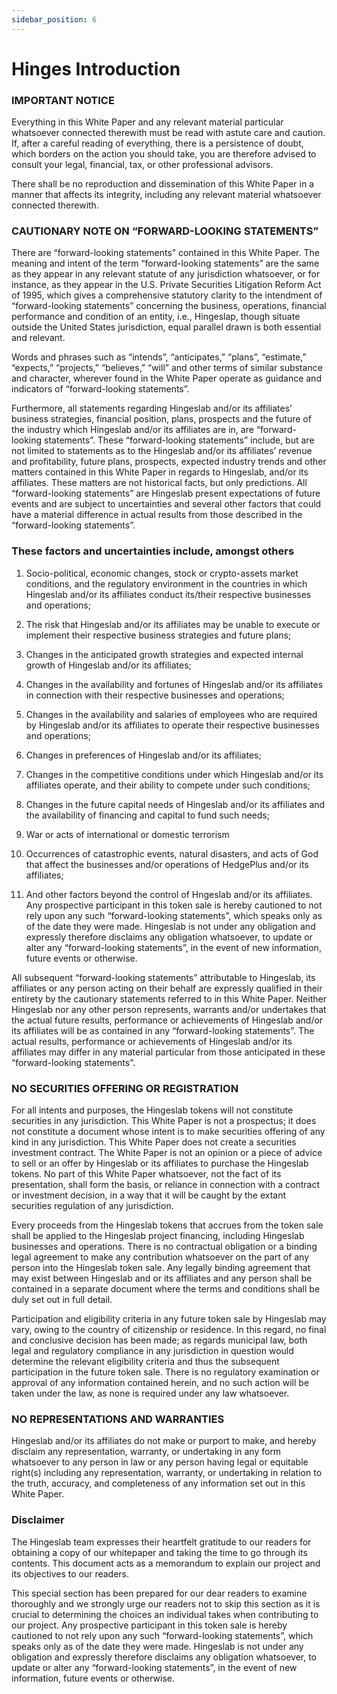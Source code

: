 ```yaml
---
sidebar_position: 6
---
```


# Hinges Introduction

### IMPORTANT NOTICE
Everything in this White Paper and any relevant material particular whatsoever connected therewith must be read with astute care and caution. If, after a careful reading of everything, there is a persistence of doubt, which borders on the action you should take, you are therefore advised to consult your legal, financial, tax, or other professional advisors.

There shall be no reproduction and dissemination of this White Paper in a manner that affects its integrity, including any relevant material whatsoever connected therewith.

### CAUTIONARY NOTE ON “FORWARD-LOOKING STATEMENTS”
There are “forward-looking statements” contained in this White Paper. The meaning and intent of the term “forward-looking statements” are the same as they appear in any relevant statute of any jurisdiction whatsoever, or for instance, as they appear in the U.S. Private Securities Litigation Reform Act of 1995, which gives a comprehensive statutory clarity to the intendment of “forward-looking statements” concerning the business, operations, financial performance and condition of an entity, i.e., Hingeslap, though situate outside the United States jurisdiction, equal parallel drawn is both essential and relevant.

Words and phrases such as “intends”, “anticipates,” “plans”, “estimate,” “expects,” “projects,” “believes,” “will” and other terms of similar substance and character, wherever found in the White Paper operate as guidance and indicators of “forward-looking statements”.

Furthermore, all statements regarding Hingeslab and/or its affiliates’ business strategies, financial position, plans, prospects and the future of the industry which Hingeslab and/or its affiliates are in, are “forward-looking statements”. These “forward-looking statements” include, but are not limited to statements as to the Hingeslab and/or its affiliates’ revenue and profitability, future plans, prospects, expected industry trends and other matters contained in this White Paper in regards to Hingeslab, and/or its affiliates. These matters are not historical facts, but only predictions. All “forward-looking statements” are Hingeslab present expectations of future events and are subject to uncertainties and several other factors that could have a material difference in actual results from those described in the “forward-looking statements”.

### These factors and uncertainties include, amongst others

1. Socio-political, economic changes, stock or crypto-assets market conditions, and the regulatory environment in the countries in which Hingeslab and/or its affiliates conduct its/their respective businesses and operations;

2. The risk that Hingeslab and/or its affiliates may be unable to execute or implement their respective business strategies and future plans;

3. Changes in the anticipated growth strategies and expected internal growth of Hingeslab and/or its affiliates;

4. Changes in the availability and fortunes of Hingeslab and/or its affiliates in connection with their respective businesses and operations;

5. Changes in the availability and salaries of employees who are required by Hingeslab and/or its affiliates to operate their respective businesses and operations;

6. Changes in preferences of Hingeslab and/or its affiliates;

7. Changes in the competitive conditions under which Hingeslab and/or its affiliates operate, and their ability to compete under such conditions;

8. Changes in the future capital needs of Hingeslab and/or its affiliates and the availability of financing and capital to fund such needs;

9. War or acts of international or domestic terrorism

10. Occurrences of catastrophic events, natural disasters, and acts of God that affect the businesses and/or operations of HedgePlus and/or its affiliates;

11. And other factors beyond the control of Hngeslab and/or its affiliates. Any prospective participant in this token sale is hereby cautioned to not rely upon any such “forward-looking statements”, which speaks only as of the date they were made. Hingeslab is not under any obligation and expressly therefore disclaims any obligation whatsoever, to update or alter any “forward-looking statements”, in the event of new information, future events or otherwise.

All subsequent “forward-looking statements” attributable to Hingeslab, its affiliates or any person acting on their behalf are expressly qualified in their entirety by the cautionary statements referred to in this White Paper. Neither Hingeslab nor any other person represents, warrants and/or undertakes that the actual future results, performance or achievements of Hingeslab and/or its affiliates will be as contained in any “forward-looking statements”. The actual results, performance or achievements of Hingeslab and/or its affiliates may differ in any material particular from those anticipated in these “forward-looking statements”.

### NO SECURITIES OFFERING OR REGISTRATION
For all intents and purposes, the Hingeslab tokens will not constitute securities in any jurisdiction. This White Paper is not a prospectus; it does not constitute a document whose intent is to make securities offering of any kind in any jurisdiction. This White Paper does not create a securities investment contract. The White Paper is not an opinion or a piece of advice to sell or an offer by Hingeslab or its affiliates to purchase the Hingeslab tokens. No part of this White Paper whatsoever, not the fact of its presentation, shall form the basis, or reliance in connection with a contract or investment decision, in a way that it will be caught by the extant securities regulation of any jurisdiction.

Every proceeds from the Hingeslab tokens that accrues from the token sale shall be applied to the Hingeslab project financing, including Hingeslab businesses and operations. There is no contractual obligation or a binding legal agreement to make any contribution whatsoever on the part of any person into the Hingeslab token sale. Any legally binding agreement that may exist between Hingeslab and or its affiliates and any person shall be contained in a separate document where the terms and conditions shall be duly set out in full detail.

Participation and eligibility criteria in any future token sale by Hingeslab may vary, owing to the country of citizenship or residence. In this regard, no final and conclusive decision has been made; as regards municipal law, both legal and regulatory compliance in any jurisdiction in question would determine the relevant eligibility criteria and thus the subsequent participation in the future token sale. There is no regulatory examination or approval of any information contained herein, and no such action will be taken under the law, as none is required under any law whatsoever.

### NO REPRESENTATIONS AND WARRANTIES
Hingeslab and/or its affiliates do not make or purport to make, and hereby disclaim any representation, warranty, or undertaking in any form whatsoever to any person in law or any person having legal or equitable right(s) including any representation, warranty, or undertaking in relation to the truth, accuracy, and completeness of any information set out in this White Paper.

### Disclaimer
The Hingeslab team expresses their heartfelt gratitude to our readers for obtaining a copy of our whitepaper and taking the time to go through its contents. This document acts as a memorandum to explain our project and its objectives to our readers.

This special section has been prepared for our dear readers to examine thoroughly and we strongly urge our readers not to skip this section as it is crucial to determining the choices an individual takes when contributing to our project. Any prospective participant in this token sale is hereby cautioned to not rely upon any such “forward-looking statements”, which speaks only as of the date they were made. Hingeslab is not under any obligation and expressly therefore disclaims any obligation whatsoever, to update or alter any “forward-looking statements”, in the event of new information, future events or otherwise.
